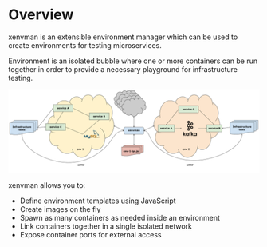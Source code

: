 Overview
=======

xenvman is an extensible environment manager which can be used to
create environments for testing microservices.

Environment is an isolated bubble where one or more containers can be run 
together in order to provide a necessary playground for infrastructure testing.

![Overview](docs/img/overview.png)

xenvman allows you to:

* Define environment templates using JavaScript
* Create images on the fly
* Spawn as many containers as needed inside an environment
* Link containers together in a single isolated network
* Expose container ports for external access
